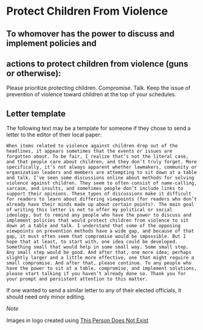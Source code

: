# Protect Children From Violence

## To whomover has the power to discuss and implement policies and
## actions to protect children from violence (guns or otherwise):

Please prioritize protecting children. Compromise. Talk. Keep the
issue of prevention of violence toward children at the top of your
schedules.

## Letter template

The following text may be a template for someone if they chose to send
a letter to the editor of their local paper:

```
When items related to violence against children drop out of the
headlines, it appears sometimes that the events or issues are
forgotten about. To be fair, I realize that’s not the literal case,
and that people care about children, and they don’t truly forget. More
specifically, it’s not always apparent whether lawmakers, community or
organization leaders and members are attempting to sit down at a table
and talk. I’ve seen some discussions online about methods for solving
violence against children. They seem to often consist of name-calling,
sarcasm, and insults, and sometimes people don’t include links to
support their opinions. These types of discussions make it difficult
for readers to learn about differing viewpoints (for readers who don’t
already have their minds made up about certain points). The main goal
of writing this letter is not to offer my political or social
ideology, but to remind any people who have the power to discuss and
implement policies that would protect children from violence to sit
down at a table and talk. I understand that some of the opposing
viewpoints on prevention methods have a wide gap, and because of that
gap, it must often seem that compromise would be impossible. But I
hope that at least, to start with, one idea could be developed.
Something small that would help in some small way. Some small step.
Any small step would be good. And after that, one more idea; perhaps
slightly larger and a little more effective, one that might require a
small compromise. And after that, please continue. To any people who
have the power to sit at a table, compromise, and implement solutions,
please start talking if you haven’t already done so. Thank you for
your prompt and persistent attention to this matter.
```

If one wanted to send a similar letter to any of their elected officials, it
should need only minor editing.


*Note*

Images in logo created using [This Person Does Not
Exist](https://thispersondoesnotexist.com/)

